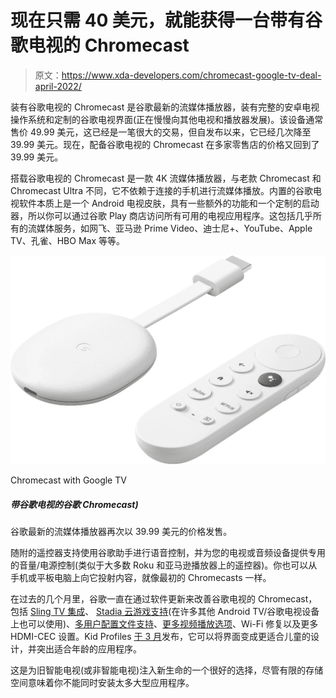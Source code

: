 # 现在只需 40 美元，就能获得一台带有谷歌电视的 Chromecast

> 原文：<https://www.xda-developers.com/chromecast-google-tv-deal-april-2022/>

装有谷歌电视的 Chromecast 是谷歌最新的流媒体播放器，装有完整的安卓电视操作系统和定制的谷歌电视界面(正在慢慢向其他电视和播放器发展)。该设备通常售价 49.99 美元，这已经是一笔很大的交易，但自发布以来，它已经几次降至 39.99 美元。现在，配备谷歌电视的 Chromecast 在多家零售店的价格又回到了 39.99 美元。

搭载谷歌电视的 Chromecast 是一款 4K 流媒体播放器，与老款 Chromecast 和 Chromecast Ultra 不同，它不依赖于连接的手机进行流媒体播放。内置的谷歌电视软件本质上是一个 Android 电视皮肤，具有一些额外的功能和一个定制的启动器，所以你可以通过谷歌 Play 商店访问所有可用的电视应用程序。这包括几乎所有的流媒体服务，如网飞、亚马逊 Prime Video、迪士尼+、YouTube、Apple TV、孔雀、HBO Max 等等。

 <picture>![Google's latest streaming player is on sale for $39.99 again.](img/6bacc07fab4a2e0c62b3ca19405a971d.png)</picture> 

Chromecast with Google TV

##### 带谷歌电视的谷歌 Chromecast)

谷歌最新的流媒体播放器再次以 39.99 美元的价格发售。

随附的遥控器支持使用谷歌助手进行语音控制，并为您的电视或音频设备提供专用的音量/电源控制(类似于大多数 Roku 和亚马逊播放器上的遥控器)。你也可以从手机或平板电脑上向它投射内容，就像最初的 Chromecasts 一样。

在过去的几个月里，谷歌一直在通过软件更新来改善谷歌电视的 Chromecast，包括 [Sling TV 集成](https://www.xda-developers.com/new-features-chomecast-with-google-tv-nest-devices/)、 [Stadia 云游戏支持](https://www.xda-developers.com/google-stadia-coming-to-android-tv/)(在许多其他 Android TV/谷歌电视设备上也可以使用)、[多用户配置文件支持](https://www.xda-developers.com/google-tv-multi-user-profile-support-glancable-cards-more/)、[更多视频播放选项](https://www.xda-developers.com/chromecast-with-google-tv-update-advanced-video-controls/)、Wi-Fi 修复以及更多 HDMI-CEC 设置。Kid Profiles [于 3 月](https://www.xda-developers.com/chromecast-with-google-tv-kid-profile-support/)发布，它可以将界面变成更适合儿童的设计，并突出适合年龄的应用程序。

这是为旧智能电视(或非智能电视)注入新生命的一个很好的选择，尽管有限的存储空间意味着你不能同时安装太多大型应用程序。